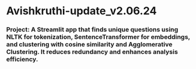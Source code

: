 # Avishkruthi-update_v2.06.24
### Project: A Streamlit app that finds unique questions using NLTK for tokenization, SentenceTransformer for embeddings, and clustering with cosine similarity and Agglomerative Clustering. It reduces redundancy and enhances analysis efficiency.
